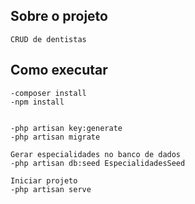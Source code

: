## Sobre o projeto
    CRUD de dentistas 
## Como executar
    -composer install
    -npm install

    
    -php artisan key:generate
    -php artisan migrate

    Gerar especialidades no banco de dados
    -php artisan db:seed EspecialidadesSeed
    
    Iniciar projeto
    -php artisan serve
